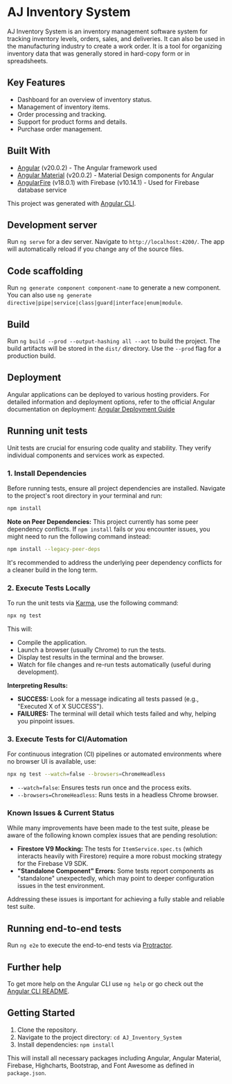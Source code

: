 # AJ Inventory System

AJ Inventory System is an inventory management software system for tracking inventory levels, orders, sales, and deliveries. It can also be used in the manufacturing industry to create a work order. It is a tool for organizing inventory data that was generally stored in hard-copy form or in spreadsheets.

## Key Features

* Dashboard for an overview of inventory status.
* Management of inventory items.
* Order processing and tracking.
* Support for product forms and details.
* Purchase order management.

## Built With

* [Angular](https://angular.io/) (v20.0.2) - The Angular framework used
* [Angular Material](https://material.angular.io/) (v20.0.2) - Material Design components for Angular
* [AngularFire](https://github.com/angular/angularfire/) (v18.0.1) with Firebase (v10.14.1) - Used for Firebase database service

This project was generated with [Angular CLI](https://github.com/angular/angular-cli).

## Development server

Run `ng serve` for a dev server. Navigate to `http://localhost:4200/`. The app will automatically reload if you change any of the source files.

## Code scaffolding

Run `ng generate component component-name` to generate a new component. You can also use `ng generate directive|pipe|service|class|guard|interface|enum|module`.

## Build

Run `ng build --prod --output-hashing all --aot` to build the project. The build artifacts will be stored in the `dist/` directory. Use the `--prod` flag for a production build.

## Deployment

Angular applications can be deployed to various hosting providers.
For detailed information and deployment options, refer to the official Angular documentation on deployment: [Angular Deployment Guide](https://angular.dev/tools/cli/deployment)

## Running unit tests

Unit tests are crucial for ensuring code quality and stability. They verify individual components and services work as expected.

### 1. Install Dependencies

Before running tests, ensure all project dependencies are installed. Navigate to the project's root directory in your terminal and run:

```bash
npm install
```

**Note on Peer Dependencies:** This project currently has some peer dependency conflicts. If `npm install` fails or you encounter issues, you might need to run the following command instead:

```bash
npm install --legacy-peer-deps
```
It's recommended to address the underlying peer dependency conflicts for a cleaner build in the long term.

### 2. Execute Tests Locally

To run the unit tests via [Karma](https://karma-runner.github.io), use the following command:

```bash
npx ng test
```

This will:
* Compile the application.
* Launch a browser (usually Chrome) to run the tests.
* Display test results in the terminal and the browser.
* Watch for file changes and re-run tests automatically (useful during development).

**Interpreting Results:**
*   **SUCCESS:** Look for a message indicating all tests passed (e.g., "Executed X of X SUCCESS").
*   **FAILURES:** The terminal will detail which tests failed and why, helping you pinpoint issues.

### 3. Execute Tests for CI/Automation

For continuous integration (CI) pipelines or automated environments where no browser UI is available, use:

```bash
npx ng test --watch=false --browsers=ChromeHeadless
```
*   `--watch=false`: Ensures tests run once and the process exits.
*   `--browsers=ChromeHeadless`: Runs tests in a headless Chrome browser.

### Known Issues & Current Status

While many improvements have been made to the test suite, please be aware of the following known complex issues that are pending resolution:

*   **Firestore V9 Mocking:** The tests for `ItemService.spec.ts` (which interacts heavily with Firestore) require a more robust mocking strategy for the Firebase V9 SDK.
*   **"Standalone Component" Errors:** Some tests report components as "standalone" unexpectedly, which may point to deeper configuration issues in the test environment.

Addressing these issues is important for achieving a fully stable and reliable test suite.

## Running end-to-end tests

Run `ng e2e` to execute the end-to-end tests via [Protractor](http://www.protractortest.org/).

## Further help

To get more help on the Angular CLI use `ng help` or go check out the [Angular CLI README](https://github.com/angular/angular-cli/blob/master/README.md).

## Getting Started

1. Clone the repository.
2. Navigate to the project directory: `cd AJ_Inventory_System`
3. Install dependencies: `npm install`

This will install all necessary packages including Angular, Angular Material, Firebase, Highcharts, Bootstrap, and Font Awesome as defined in `package.json`.
